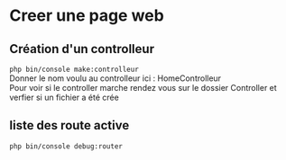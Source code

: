 # Creer une page web 
## Création d'un controlleur 
`php bin/console make:controlleur`\
Donner le nom voulu au controlleur ici : HomeControlleur\
Pour voir si le controller marche rendez vous sur le dossier Controller et verfier si un fichier a été crée

## liste des route active 
`php bin/console debug:router`


